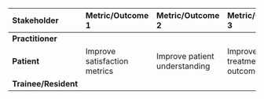| Stakeholder | Metric/Outcome 1 | Metric/Outcome 2 | Metric/Outcome 3 | Metric/Outcome 4 | Metric/Outcome 5 | Metric/Outcome 6 | Metric/Outcome 7 |
| :--- | :--- | :--- | :--- | :--- | :--- | :--- | :--- |
| **Practitioner** | | | | | | | |
| **Patient** | Improve satisfaction metrics | Improve patient understanding | Improve treatment outcomes | Improve treatment compliancy | Improve trust | Improve patient emotional state | Reduce family distress |
| **Trainee/Resident** | | | | | | | |
